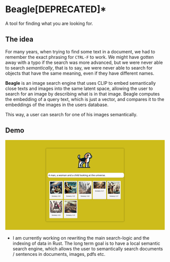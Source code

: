 # Beagle[DEPRECATED]*

A tool for finding what you are looking for.

## The idea

For many years, when trying to find some text in a document, we had to remember the exact phrasing for ```CTRL-F``` to work. We might have gotten away with a typo if the search was more advanced, but we were never able to search *semantically*, that is to say, we were never able to search for objects that have the same meaning, even if they have different names.

**Beagle** is an image search engine that uses CLIP to embed semantically close texts and images into the same latent space, allowing the user to search for an image by describing what is in that image. Beagle computes the embedding of a query text, which is just a vector, and compares it to the embeddings of the images in the users database. 

This way, a user can search for one of his images semantically.

## Demo

![How Beagle looks in action](demo.png)


* I am currently working on rewriting the main search-logic and the indexing of data in Rust. The long term goal is to have a local semantic search engine, which allows the user to semantically search documents / sentences in documents, images, pdfs etc.

